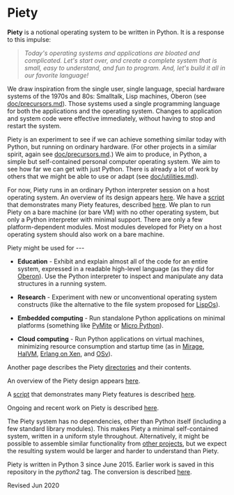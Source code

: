 
Piety
=====

**Piety** is a notional operating system to be written in Python.  It
is a response to this impulse:

> *Today's operating systems and applications are bloated and
> complicated.  Let's start over, and create a complete system that is
> small, easy to understand, and fun to program.  And, let's build it
> all in our favorite language!*

We draw inspiration from the single user, single language, special
hardware systems of the 1970s and 80s: Smalltalk, Lisp machines, Oberon
(see [doc/precursors.md](doc/precursors.md)).   Those systems used a
single programming language for both the applications and the operating
system.  Changes to application and system code were effective
immediately, without having to stop and restart the system.

Piety is an experiment to see if we can achieve something similar today
with Python, but running on ordinary hardware.  (For other projects in a
similar spirit, again see [doc/precursors.md](doc/precursors.md).) We aim
to produce, in Python, a simple but self-contained personal computer
operating system. We aim to see how far we can get with just Python.
There is already a lot of work by others that we might be able to use or
adapt (see [doc/utilities.md](doc/utilities.md)).

For now, Piety runs in an ordinary Python interpreter session on a
host operating system.  An overview of its design appears
[here](doc/analogies.md).  We have a [script](scripts/demo.py) that
demonstrates many Piety features, described
[here](scripts/demo.md).  We plan to run Piety on a bare
machine (or bare VM) with no other operating system, but only a Python
interpreter with minimal support.
There are only a few platform-dependent modules.  Most modules
developed for Piety on a host operating system should also work on a
bare machine.

Piety might be used for ---

- **Education** - Exhibit and explain almost all of the code for an
    entire system, expressed in a readable high-level language (as
    they did for [Oberon](http://www.projectoberon.com)).
    Use the Python interpreter to inspect and manipulate any data
    structures in a running system.

- **Research** - Experiment with new or unconventional operating
    system constructs (like the alternative to the file system
    proposed for [LispOs](https://github.com/robert-strandh/LispOS)).

- **Embedded computing** - Run standalone Python applications on minimal platforms (something like [PyMite](https://wiki.python.org/moin/PyMite) or [Micro Python](http://micropython.org/)).

- **Cloud computing** - Run Python applications on virtual machines, minimizing resource consumption and startup time (as in [Mirage](http://www.openmirage.org/), [HalVM](http://corp.galois.com/blog/2010/11/30/galois-releases-the-haskell-lightweight-virtual-machine-halv.html), [Erlang on Xen](http://erlangonxen.org/), and [OSv](http://osv.io/)).

Another page describes the Piety [directories](DIRECTORIES.md) and
their contents.

An overview of the Piety design appears [here](doc/analogies.md).

A [script](scripts/demo.py) that demonstrates many Piety
features is described [here](scripts/demo.md).

Ongoing and recent work on Piety is described [here](BRANCH.md).

The Piety system has no dependencies, other than Python itself
(including a few standard library modules).  This makes Piety a
minimal self-contained system, written in a uniform style throughout.
Alternatively, it might be possible to assemble similar functionality
from [other projects](doc/utilities.md), but we expect the resulting
system would be larger and harder to understand than Piety.

Piety is written in Python 3 since June 2015.  Earlier work is saved
in this repository in the *python2* tag.  The conversion is described
[here](doc/python3.md).

Revised Jun 2020
